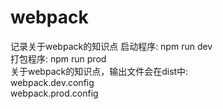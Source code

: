 # webpack
记录关于webpack的知识点
启动程序: npm run dev<br/> 
打包程序: npm run prod<br/> 
关于webpack的知识点，输出文件会在dist中:<br/> 
webpack.dev.config<br/> 
webpack.prod.config<br/> 